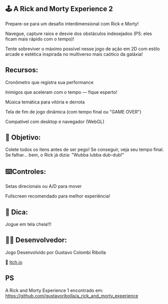 ## 🕹️ A Rick and Morty Experience 2
Prepare-se para um desafio interdimensional com Rick e Morty!

Navegue, capture raios e desvie dos obstáculos indesejados (PS: eles ficam mais rápido com o tempo)! 

Tente sobreviver o máximo possível nesse jogo de ação em 2D com estilo arcade e estética inspirada no multiverso mais caótico da galáxia!

## Recursos:
Cronômetro que registra sua performance

Inimigos que aceleram com o tempo — fique esperto!

Música temática para vitória e derrota

Tela de fim de jogo dinâmica (com tempo final ou "GAME OVER")

Compatível com desktop e navegador (WebGL)

## 🎯 Objetivo:
Colete todos os itens antes de ser pego!
Se conseguir, veja seu tempo final. Se falhar... bem, o Rick já dizia: "Wubba lubba dub-dub!"

## ⌨️Controles:
Setas direcionais ou A/D para mover

Fullscreen recomendado para melhor experiência!

## 💬 Dica:
Jogue em tela cheia!!!

## 👨‍🔬 Desenvolvedor:
Jogo Desenvolvido por Gustavo Colombi Ribolla

📂 [Itch.io](https://gustavoribolla.itch.io/a-rick-and-morty-experience-2)

## PS
A Rick and Morty Experience 1 encontrado em:
https://github.com/gustavoribolla/a_rick_and_morty_experience